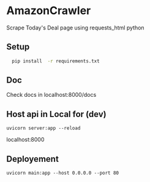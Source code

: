 # AmazonCrawler

Scrape Today's Deal page using requests_html python

## Setup

```sh
  pip install  -r requirements.txt
```

## Doc

Check docs in localhost:8000/docs

## Host api in Local for (dev)

```
uvicorn server:app --reload
```

localhost:8000

## Deployement

```
uvicorn main:app --host 0.0.0.0 --port 80
```
